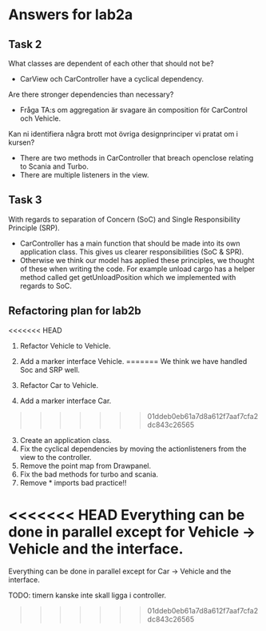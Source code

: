 # Answers for lab2a

## Task 2

What classes are dependent of each other that should not be?
- CarView och CarController have a cyclical dependency.

Are there stronger dependencies than necessary?
- Fråga TA:s om aggregation är svagare än composition för CarControl och Vehicle.

Kan ni identifiera några brott mot övriga designprinciper vi pratat om i kursen?
- There are two methods in CarController that breach openclose relating to Scania and Turbo.
- There are multiple listeners in the view.

## Task 3

With regards to separation of Concern (SoC) and Single Responsibility Principle (SRP). 
- CarController has a main function that should be made into its own application class.
This gives us clearer responsibilities (SoC & SPR).
- Otherwise we think our model has applied these principles, we thought of these when writing the code. 
For example unload cargo has a helper method called get getUnloadPosition which we implemented with regards to SoC. 

## Refactoring plan for lab2b

<<<<<<< HEAD
1. Refactor Vehicle to Vehicle.
2. Add a marker interface Vehicle.
=======
We think we have handled Soc and SRP well.

1. Refactor Car to Vehicle.
2. Add a marker interface Car.
>>>>>>> 01ddeb0eb61a7d8a612f7aaf7cfa2dc843c26565
3. Create an application class.
4. Fix the cyclical dependencies by moving the actionlisteners from the view to the controller.
5. Remove the point map from Drawpanel.
6. Fix the bad methods for turbo and scania.
7. Remove * imports bad practice!!

<<<<<<< HEAD
Everything can be done in parallel except for Vehicle -> Vehicle and the interface.
=======
Everything can be done in parallel except for Car -> Vehicle and the interface.

TODO: timern kanske inte skall ligga i controller.
>>>>>>> 01ddeb0eb61a7d8a612f7aaf7cfa2dc843c26565
